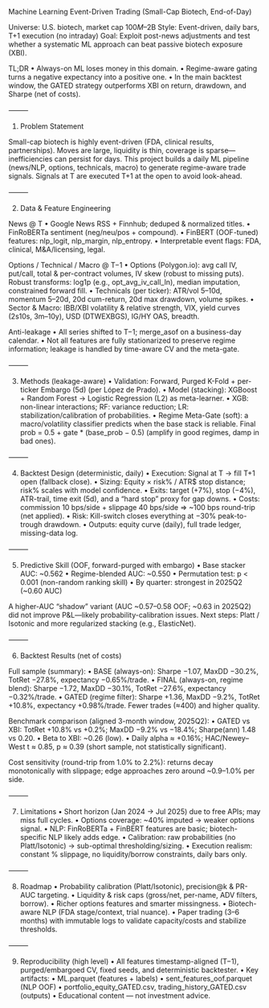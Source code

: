 Machine Learning Event-Driven Trading (Small-Cap Biotech, End-of-Day)

Universe: U.S. biotech, market cap $100M–$2B
Style: Event-driven, daily bars, T+1 execution (no intraday)
Goal: Exploit post-news adjustments and test whether a systematic ML approach can beat passive biotech exposure (XBI).

TL;DR
	•	Always-on ML loses money in this domain.
	•	Regime-aware gating turns a negative expectancy into a positive one.
	•	In the main backtest window, the GATED strategy outperforms XBI on return, drawdown, and Sharpe (net of costs).

⸻

1) Problem Statement

Small-cap biotech is highly event-driven (FDA, clinical results, partnerships). Moves are large, liquidity is thin, coverage is sparse—inefficiencies can persist for days.
This project builds a daily ML pipeline (news/NLP, options, technicals, macro) to generate regime-aware trade signals.
Signals at T are executed T+1 at the open to avoid look-ahead.

⸻

2) Data & Feature Engineering

News @ T
	•	Google News RSS + Finnhub; deduped & normalized titles.
	•	FinRoBERTa sentiment (neg/neu/pos + compound).
	•	FinBERT (OOF-tuned) features: nlp_logit, nlp_margin, nlp_entropy.
	•	Interpretable event flags: FDA, clinical, M&A/licensing, legal.

Options / Technical / Macro @ T−1
	•	Options (Polygon.io): avg call IV, put/call, total & per-contract volumes, IV skew (robust to missing puts).
Robust transforms: log1p (e.g., opt_avg_iv_call_ln), median imputation, constrained forward fill.
	•	Technicals (per ticker): ATR/vol 5–10d, momentum 5–20d, 20d cum-return, 20d max drawdown, volume spikes.
	•	Sector & Macro: IBB/XBI volatility & relative strength, VIX, yield curves (2s10s, 3m–10y), USD (DTWEXBGS), IG/HY OAS, breadth.

Anti-leakage
	•	All series shifted to T−1; merge_asof on a business-day calendar.
	•	Not all features are fully stationarized to preserve regime information; leakage is handled by time-aware CV and the meta-gate.

⸻

3) Methods (leakage-aware)
	•	Validation: Forward, Purged K-Fold + per-ticker Embargo (5d) (per López de Prado).
	•	Model (stacking): XGBoost + Random Forest → Logistic Regression (L2) as meta-learner.
	•	XGB: non-linear interactions; RF: variance reduction; LR: stabilization/calibration of probabilities.
	•	Regime Meta-Gate (soft): a macro/volatility classifier predicts when the base stack is reliable.
Final prob = 0.5 + gate * (base_prob − 0.5) (amplify in good regimes, damp in bad ones).

⸻

4) Backtest Design (deterministic, daily)
	•	Execution: Signal at T → fill T+1 open (fallback close).
	•	Sizing: Equity × risk% / ATR$ stop distance; risk% scales with model confidence.
	•	Exits: target (+7%), stop (−4%), ATR-trail, time exit (5d), and a “hard stop” proxy for gap downs.
	•	Costs: commission 10 bps/side + slippage 40 bps/side ⇒ ~100 bps round-trip (net applied).
	•	Risk: Kill-switch closes everything at −30% peak-to-trough drawdown.
	•	Outputs: equity curve (daily), full trade ledger, missing-data log.

⸻

5) Predictive Skill (OOF, forward-purged with embargo)
	•	Base stacker AUC: ~0.562
	•	Regime-blended AUC: ~0.550
	•	Permutation test: p < 0.001 (non-random ranking skill)
	•	By quarter: strongest in 2025Q2 (~0.60 AUC)

A higher-AUC “shadow” variant (AUC ~0.57–0.58 OOF; ~0.63 in 2025Q2) did not improve P&L—likely probability-calibration issues. Next steps: Platt / Isotonic and more regularized stacking (e.g., ElasticNet).

⸻

6) Backtest Results (net of costs)

Full sample (summary):
	•	BASE (always-on): Sharpe −1.07, MaxDD −30.2%, TotRet −27.8%, expectancy −0.65%/trade.
	•	FINAL (always-on, regime blend): Sharpe −1.72, MaxDD −30.1%, TotRet −27.6%, expectancy −0.32%/trade.
	•	GATED (regime filter): Sharpe +1.36, MaxDD −9.2%, TotRet +10.8%, expectancy +0.98%/trade.
Fewer trades (≈400) and higher quality.

Benchmark comparison (aligned 3-month window, 2025Q2):
	•	GATED vs XBI: TotRet +10.8% vs +0.2%; MaxDD −9.2% vs −18.4%; Sharpe(ann) 1.48 vs 0.20.
	•	Beta to XBI: ~0.26 (low).
	•	Daily alpha ≈ +0.16%; HAC/Newey–West t ≈ 0.85, p ≈ 0.39 (short sample, not statistically significant).

Cost sensitivity (round-trip from 1.0% to 2.2%): returns decay monotonically with slippage; edge approaches zero around ~0.9–1.0% per side.

⸻

7) Limitations
	•	Short horizon (Jan 2024 → Jul 2025) due to free APIs; may miss full cycles.
	•	Options coverage: ~40% imputed → weaker options signal.
	•	NLP: FinRoBERTa + FinBERT features are basic; biotech-specific NLP likely adds edge.
	•	Calibration: raw probabilities (no Platt/Isotonic) → sub-optimal thresholding/sizing.
	•	Execution realism: constant % slippage, no liquidity/borrow constraints, daily bars only.

⸻

8) Roadmap
	•	Probability calibration (Platt/Isotonic), precision@k & PR-AUC targeting.
	•	Liquidity & risk caps (gross/net, per-name, ADV filters, borrow).
	•	Richer options features and smarter missingness.
	•	Biotech-aware NLP (FDA stage/context, trial nuance).
	•	Paper trading (3–6 months) with immutable logs to validate capacity/costs and stabilize thresholds.

⸻

9) Reproducibility (high level)
	•	All features timestamp-aligned (T−1), purged/embargoed CV, fixed seeds, and deterministic backtester.
	•	Key artifacts:
	•	ML.parquet (features + labels)
	•	sent_features_oof.parquet (NLP OOF)
	•	portfolio_equity_GATED.csv, trading_history_GATED.csv (outputs)
	•	Educational content — not investment advice.
